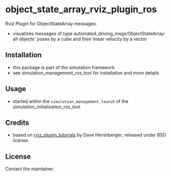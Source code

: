 # object_state_array_rviz_plugin_ros
Rviz Plugin for ObjectStateArray messages.
 * visualizes messages of type automated_driving_msgs/ObjectStateArray: all objects' poses by a cube and their linear velocity by a vector

## Installation
 * this package is part of the simulation framework
 * see simulation_management_ros_tool for installation and more details

## Usage
* started within the `simulation_management.launch` of the simulation_initialization_ros_tool

## Credits
* based on [rviz_plugin_tutorials](http://wiki.ros.org/rviz_plugin_tutorials) by Dave Hershberger, released under BSD license.

## License
Contact the maintainer.
